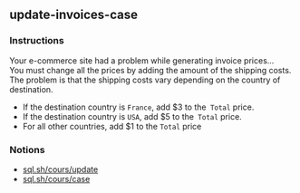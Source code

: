 ## update-invoices-case

### Instructions

Your e-commerce site had a problem while generating invoice prices...  
You must change all the prices by adding the amount of the shipping costs. The problem is that the shipping costs vary depending on the country of destination.

- If the destination country is `France`, add $3 to the` Total` price.
- If the destination country is `USA`, add $5 to the` Total` price.
- For all other countries, add $1 to the `Total` price

### Notions

- [sql.sh/cours/update](https://sql.sh/cours/update)
- [sql.sh/cours/case](https://sql.sh/cours/case)

